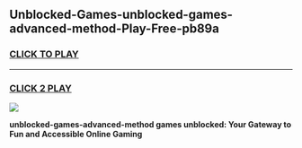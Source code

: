 
## Unblocked-Games-unblocked-games-advanced-method-Play-Free-pb89a
<h3>
<a href="https://premium76.site?title=unblocked-games-advanced-method&ref=10A">CLICK TO PLAY</a></h3>
<hr>

<h3>
<a href="https://premium76.site?title=unblocked-games-advanced-method&ref=10A">CLICK 2 PLAY</a>
  
</h3>

<a href="https://premium76.site?title=unblocked-games-advanced-method&ref=10A"><img src="https://clearcache.store/games.png"></a>


**unblocked-games-advanced-method games unblocked: Your Gateway to Fun and Accessible Online Gaming**
